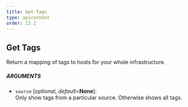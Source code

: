 ```yaml
---
title: Get Tags
type: apicontent
order: 13.1
---
```


## Get Tags
Return a mapping of tags to hosts for your whole infrastructure.

##### ARGUMENTS
* `source` [*optional*, *default*=**None**]:  
    Only show tags from a particular source. Otherwise shows all tags.